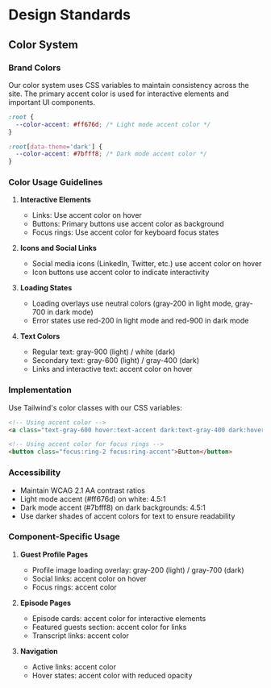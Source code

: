 # Design Standards

## Color System

### Brand Colors

Our color system uses CSS variables to maintain consistency across the site. The primary accent color is used for interactive elements and important UI components.

```css
:root {
  --color-accent: #ff676d; /* Light mode accent color */
}

:root[data-theme='dark'] {
  --color-accent: #7bfff8; /* Dark mode accent color */
}
```

### Color Usage Guidelines

1. **Interactive Elements**

   - Links: Use accent color on hover
   - Buttons: Primary buttons use accent color as background
   - Focus rings: Use accent color for keyboard focus states

2. **Icons and Social Links**

   - Social media icons (LinkedIn, Twitter, etc.) use accent color on hover
   - Icon buttons use accent color to indicate interactivity

3. **Loading States**

   - Loading overlays use neutral colors (gray-200 in light mode, gray-700 in dark mode)
   - Error states use red-200 in light mode and red-900 in dark mode

4. **Text Colors**
   - Regular text: gray-900 (light) / white (dark)
   - Secondary text: gray-600 (light) / gray-400 (dark)
   - Links and interactive text: accent color on hover

### Implementation

Use Tailwind's color classes with our CSS variables:

```html
<!-- Using accent color -->
<a class="text-gray-600 hover:text-accent dark:text-gray-400 dark:hover:text-accent">Link</a>

<!-- Using accent color for focus rings -->
<button class="focus:ring-2 focus:ring-accent">Button</button>
```

### Accessibility

- Maintain WCAG 2.1 AA contrast ratios
- Light mode accent (#ff676d) on white: 4.5:1
- Dark mode accent (#7bfff8) on dark backgrounds: 4.5:1
- Use darker shades of accent colors for text to ensure readability

### Component-Specific Usage

1. **Guest Profile Pages**

   - Profile image loading overlay: gray-200 (light) / gray-700 (dark)
   - Social links: accent color on hover
   - Focus rings: accent color

2. **Episode Pages**

   - Episode cards: accent color for interactive elements
   - Featured guests section: accent color for links
   - Transcript links: accent color

3. **Navigation**
   - Active links: accent color
   - Hover states: accent color with reduced opacity
